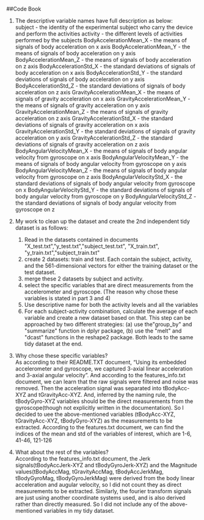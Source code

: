##Code Book

1. The descriptive variable names have full description as below:  
	subject - the identity of the experimental subject who carry the device and perform the activities
	activity - the different levels of activities performed by the subjects 
	BodyAccelerationMean_X - the means of signals of body acceleration on x axis
	BodyAccelerationMean_Y - the means of signals of body acceleration on y axis
	BodyAccelerationMean_Z - the means of signals of body acceleration on z axis
	BodyAccelerationStd_X - the standard deviations of signals of body acceleration on x axis
	BodyAccelerationStd_Y - the standard deviations of signals of body acceleration on y axis
	BodyAccelerationStd_Z - the standard deviations of signals of body acceleration on z axis
	GravityAccelerationMean_X - the means of signals of gravity acceleration on x axis
	GravityAccelerationMean_Y - the means of signals of gravity acceleration on y axis
	GravityAccelerationMean_Z - the means of signals of gravity acceleration on z axis
	GravityAccelerationStd_X - the standard deviations of signals of gravity acceleration on x axis
	GravityAccelerationStd_Y - the standard deviations of signals of gravity acceleration on y axis
	GravityAccelerationStd_Z - the standard deviations of signals of gravity acceleration on z axis	
	BodyAngularVelocityMean_X - the means of signals of body angular velocity from gyroscope on x axis
	BodyAngularVelocityMean_Y - the means of signals of body angular velocity from gyroscope on y axis
	BodyAngularVelocityMean_Z - the means of signals of body angular velocity from gyroscope on z axis
	BodyAngularVelocityStd_X - the standard deviations of signals of body angular velocity from gyroscope on x 
	BodyAngularVelocityStd_Y - the standard deviations of signals of body angular velocity from gyroscope on y
	BodyAngularVelocityStd_Z - the standard deviations of signals of body angular velocity from gyroscope on z


2. My work to clean up the dataset and create the 2nd independent tidy dataset is as follows:  
	1) Read in the datasets contained in documents "X_test.txt","y_test.txt","subject_test.txt", "X_train.txt", "y_train.txt","subject_train.txt"
	2) create 2 datasets: train and test. Each contain the subject, activity, and the 561-dimensional vectors for either the training dataset or the test dataset.
	3) merge these 2 datasets by subject and activity.
	4) select the specific variables that are direct measurements from the accelerometer and gyroscope. (The reason why chose these variables is stated in part 3 and 4)
	5) Use descriptive name for both the activity levels and all the variables
	6) For each subject-activity combination, calculate the average of each variable and create a new dataset based on that. This step can be approached by two different strategies: (a) use the"group_by" and "summarize" function in dplyr package, (b) use the "melt" and "dcast" functions in the reshape2 package. Both leads to the same tidy dataset at the end.
		
3. Why chose these specific variables?  
	As according to their README.TXT document, “Using its embedded accelerometer and gyroscope, we captured 3-axial linear acceleration and 3-axial angular velocity”. 
	And according to the features_info.txt document, we can learn that the raw signals were filtered and noise was removed. Then the acceleration signal was separated into tBodyAcc-XYZ and tGravityAcc-XYZ. And, inferred by the naming rule, the tBodyGyro-XYZ variables should be the direct measurements from the gyroscope(though not explicitly written in the documentation). So I decided to uee the above-mentioned variables (tBodyAcc-XYZ, tGravityAcc-XYZ, tBodyGyro-XYZ) as the measurements to be extracted.
	According to the features.txt document, we can find the indices of the mean and std of the variables of interest, which are 1-6, 41-46, 121-126

4. What about the rest of the variables?  
	According to the features_info.txt document, the Jerk signals(tBodyAccJerk-XYZ and tBodyGyroJerk-XYZ) and the Magnitude values(tBodyAccMag, tGravityAccMag, tBodyAccJerkMag, tBodyGyroMag, tBodyGyroJerkMag) were derived from the body linear acceleration and augular velocity, so I did not count they as direct measurements to be extracted. Similarly, the fourier transform signals are just using another coordinate systems used, and is also derived rather than directly measured. 
	So I did not include any of the above-mentioned variables in my tidy dataset.

